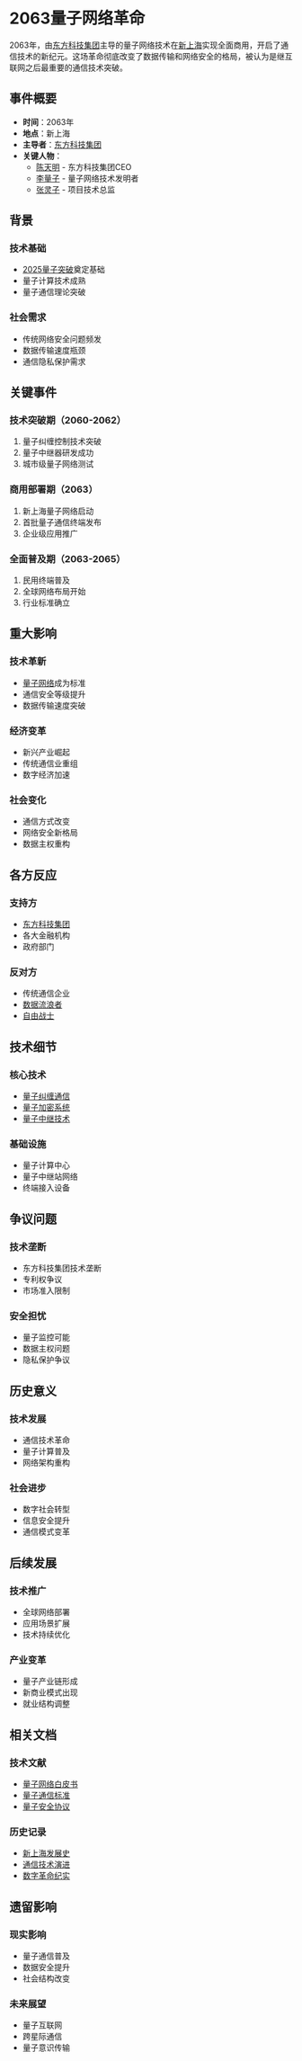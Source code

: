 # 2063量子网络革命

2063年，由[东方科技集团](/组织/东方科技集团.md)主导的量子网络技术在[新上海](/城市/新上海.md)实现全面商用，开启了通信技术的新纪元。这场革命彻底改变了数据传输和网络安全的格局，被认为是继互联网之后最重要的通信技术突破。

## 事件概要

- **时间**：2063年
- **地点**：新上海
- **主导者**：[东方科技集团](/组织/东方科技集团.md)
- **关键人物**：
  - [陈天明](/人物/陈天明.md) - 东方科技集团CEO
  - [李量子](/人物/李量子.md) - 量子网络技术发明者
  - [张灵子](/人物/张灵子.md) - 项目技术总监

## 背景

### 技术基础
- [2025量子突破](/历史/2025量子突破.md)奠定基础
- 量子计算技术成熟
- 量子通信理论突破

### 社会需求
- 传统网络安全问题频发
- 数据传输速度瓶颈
- 通信隐私保护需求

## 关键事件

### 技术突破期（2060-2062）
1. 量子纠缠控制技术突破
2. 量子中继器研发成功
3. 城市级量子网络测试

### 商用部署期（2063）
1. 新上海量子网络启动
2. 首批量子通信终端发布
3. 企业级应用推广

### 全面普及期（2063-2065）
1. 民用终端普及
2. 全球网络布局开始
3. 行业标准确立

## 重大影响

### 技术革新
- [量子网络](/科技/量子网络.md)成为标准
- 通信安全等级提升
- 数据传输速度突破

### 经济变革
- 新兴产业崛起
- 传统通信业重组
- 数字经济加速

### 社会变化
- 通信方式改变
- 网络安全新格局
- 数据主权重构

## 各方反应

### 支持方
- [东方科技集团](/组织/东方科技集团.md)
- 各大金融机构
- 政府部门

### 反对方
- 传统通信企业
- [数据流浪者](/组织/数据流浪者.md)
- [自由战士](/组织/自由战士.md)

## 技术细节

### 核心技术
- [量子纠缠通信](/科技/量子网络.md#量子纠缠)
- [量子加密系统](/科技/量子加密.md)
- [量子中继技术](/科技/量子网络.md#量子中继)

### 基础设施
- 量子计算中心
- 量子中继站网络
- 终端接入设备

## 争议问题

### 技术垄断
- 东方科技集团技术垄断
- 专利权争议
- 市场准入限制

### 安全担忧
- 量子监控可能
- 数据主权问题
- 隐私保护争议

## 历史意义

### 技术发展
- 通信技术革命
- 量子计算普及
- 网络架构重构

### 社会进步
- 数字社会转型
- 信息安全提升
- 通信模式变革

## 后续发展

### 技术推广
- 全球网络部署
- 应用场景扩展
- 技术持续优化

### 产业变革
- 量子产业链形成
- 新商业模式出现
- 就业结构调整

## 相关文档

### 技术文献
- [量子网络白皮书](/科技/量子网络.md)
- [量子通信标准](/科技/量子通信标准.md)
- [量子安全协议](/科技/量子安全协议.md)

### 历史记录
- [新上海发展史](/历史/新上海发展史.md)
- [通信技术演进](/历史/通信技术演进.md)
- [数字革命纪实](/历史/数字革命纪实.md)

## 遗留影响

### 现实影响
- 量子通信普及
- 数据安全提升
- 社会结构改变

### 未来展望
- 量子互联网
- 跨星际通信
- 量子意识传输
